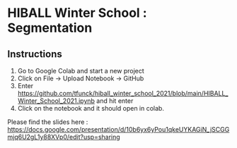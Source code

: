 # HIBALL Winter School : Segmentation

## Instructions
1. Go to Google Colab and start a new project
2. Click on File -> Upload Notebook -> GitHub
3. Enter https://github.com/tfunck/hiball_winter_school_2021/blob/main/HIBALL_Winter_School_2021.ipynb and hit enter
4. Click on the notebook and it should open in colab.

Please find the slides here :
https://docs.google.com/presentation/d/10b6yx6yPou1qkeUYKAGiN_jSCGGmjq6U2gL1y88XVp0/edit?usp=sharing
